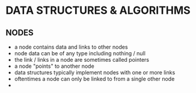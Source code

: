 # DATA STRUCTURES & ALGORITHMS

## NODES 

- a node contains data and links to other nodes
- node data can be of any type including nothing / null
- the link / links in a node are sometimes called pointers
- a node "points" to another node
- data structures typically implement nodes with one or more links
- oftentimes a node can only be linked to from a single other node
- 
